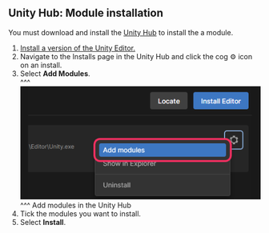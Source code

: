 ## Unity Hub: Module installation
You must download and install the [Unity Hub](https://unity.com/download) to install the a module.

1. [Install a version of the Unity Editor.](Editor%20Installation.md)
1. Navigate to the Installs page in the Unity Hub and click the cog ⚙️ icon on an install.
1. Select **Add Modules**.  
   ^^^
   ![Add Modules](add-modules.png)
   ^^^ Add modules in the Unity Hub
1. Tick the modules you want to install.
1. Select **Install**.